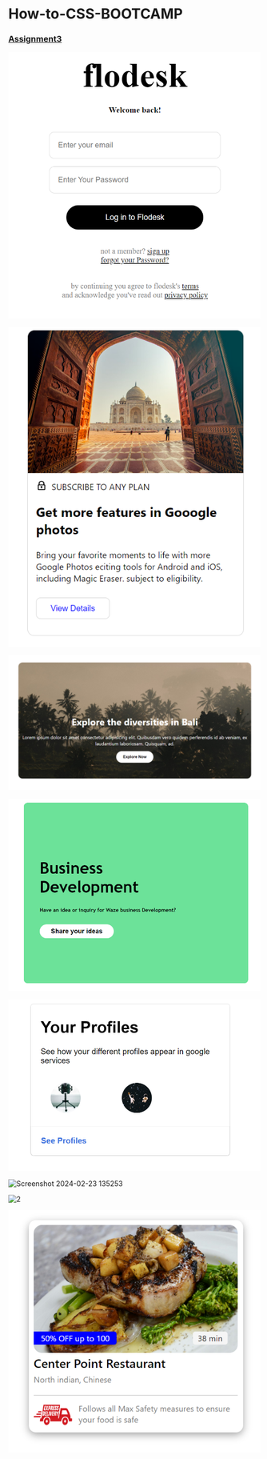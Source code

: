 # How-to-CSS-BOOTCAMP

### [Assignment3](https://github.com/lalitpatil891/How-to-CSS-BOOTCAMP/tree/main/How-to-CSS-BOOTCAMP/Assignment%203)

![](https://github.com/lalitpatil891/How-to-CSS-BOOTCAMP/blob/main/How-to-CSS-BOOTCAMP/Assinments%201%20-/Task-4/Task-4.png?raw=true)

![](https://github.com/lalitpatil891/How-to-CSS-BOOTCAMP/blob/main/How-to-CSS-BOOTCAMP/Assinments%201%20-/Task-3/Task-3.png?raw=true)

![](https://github.com/lalitpatil891/How-to-CSS-BOOTCAMP/blob/main/How-to-CSS-BOOTCAMP/Assignment%202/Task-2/Task-2%20output.png?raw=true)

![](https://github.com/lalitpatil891/How-to-CSS-BOOTCAMP/blob/main/How-to-CSS-BOOTCAMP/Assinments%201%20-/Task-1/Task-1.png?raw=true)

![](https://github.com/lalitpatil891/How-to-CSS-BOOTCAMP/blob/main/How-to-CSS-BOOTCAMP/Assinments%201%20-/Task-2/Task-2.png?raw=true)

![Screenshot 2024-02-23 135253](https://github.com/lalitpatil891/How-to-CSS-BOOTCAMP/assets/114104065/2eeaf621-7db3-4639-9424-65cfa7312c80)

![2](https://github.com/lalitpatil891/How-to-CSS-BOOTCAMP/assets/114104065/41bffe2f-6b7c-44ad-a1b9-4fc4e6192a00)

![3](https://github.com/lalitpatil891/How-to-CSS-BOOTCAMP/blob/main/How-to-CSS-BOOTCAMP/Assignment%202/Task-1/Task-1%20output.png?raw=true)


